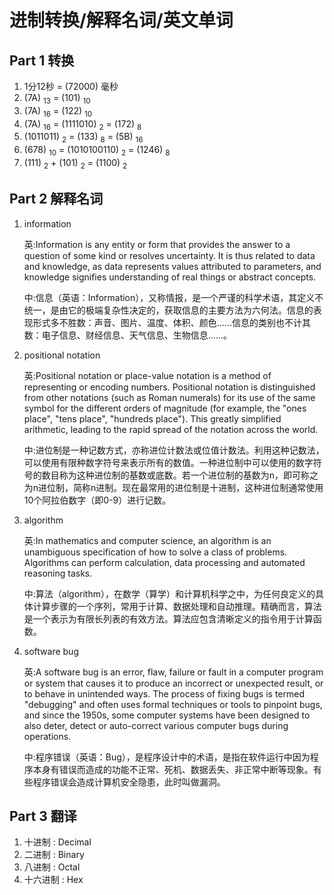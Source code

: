# 进制转换/解释名词/英文单词
## Part 1 转换
1. 1分12秒 = (72000) 毫秒
2. (7A) <sub>13</sub> = (101) <sub>10</sub>
3. (7A) <sub>16</sub> = (122) <sub>10</sub>
4. (7A) <sub>16</sub> = (1111010) <sub>2</sub> = (172) <sub>8</sub>
5. (1011011) <sub>2</sub> = (133) <sub>8</sub> = (5B) <sub>16</sub>
6. (678) <sub>10</sub> = (1010100110) <sub>2</sub> = (1246)  <sub>8</sub>
7. (111) <sub>2</sub> + (101) <sub>2</sub> = (1100) <sub>2</sub>

## Part 2 解释名词

1. information

    英:Information is any entity or form that provides the answer to a question of some kind or resolves uncertainty. It is thus related to data and knowledge, as data represents values attributed to parameters, and knowledge signifies understanding of real things or abstract concepts.

    中:信息（英语：Information），又称情报，是一个严谨的科学术语，其定义不统一，是由它的极端复杂性决定的，获取信息的主要方法为六何法。信息的表现形式多不胜数：声音、图片、温度、体积、颜色……信息的类别也不计其数：电子信息、财经信息、天气信息、生物信息……。

2. positional notation
    
    英:Positional notation or place-value notation is a method of representing or encoding numbers. Positional notation is distinguished from other notations (such as Roman numerals) for its use of the same symbol for the different orders of magnitude (for example, the "ones place", "tens place", "hundreds place"). This greatly simplified arithmetic, leading to the rapid spread of the notation across the world.

    中:进位制是一种记数方式，亦称进位计数法或位值计数法。利用这种记数法，可以使用有限种数字符号来表示所有的数值。一种进位制中可以使用的数字符号的数目称为这种进位制的基数或底数。若一个进位制的基数为n，即可称之为n进位制，简称n进制。现在最常用的进位制是十进制，这种进位制通常使用10个阿拉伯数字（即0-9）进行记数。

3. algorithm

    英:In mathematics and computer science, an algorithm is an unambiguous specification of how to solve a class of problems. Algorithms can perform calculation, data processing and automated reasoning tasks.

    中:算法（algorithm），在数学（算学）和计算机科学之中，为任何良定义的具体计算步骤的一个序列，常用于计算、数据处理和自动推理。精确而言，算法是一个表示为有限长列表的有效方法。算法应包含清晰定义的指令用于计算函数。

4. software bug

    英:A software bug is an error, flaw, failure or fault in a computer program or system that causes it to produce an incorrect or unexpected result, or to behave in unintended ways. The process of fixing bugs is termed "debugging" and often uses formal techniques or tools to pinpoint bugs, and since the 1950s, some computer systems have been designed to also deter, detect or auto-correct various computer bugs during operations.

    中:程序错误（英语：Bug），是程序设计中的术语，是指在软件运行中因为程序本身有错误而造成的功能不正常、死机、数据丢失、非正常中断等现象。有些程序错误会造成计算机安全隐患，此时叫做漏洞。

## Part 3 翻译

1. 十进制 : Decimal
2. 二进制 : Binary
3. 八进制 : Octal
4. 十六进制 : Hex